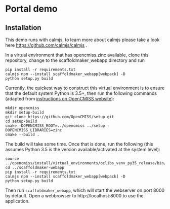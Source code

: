 # Portal demo


## Installation

This demo runs with calmjs, to learn more about calmjs please take a look here https://github.com/calmjs/calmjs .

In a virtual environment that has opencmiss.zinc available, clone this
repository, change to the scaffoldmaker_webapp directory and run

```
pip install -r requirements.txt
calmjs npm --install scaffoldmaker_webapp[webpack] -D
python setup.py build
```

Currently, the quickest way to construct this virtual environment is to
ensure that the default system Python is 3.5+, then run the following
commands (adapted from [instructions on OpenCMISS website](
http://opencmiss.org/documentation/building/cmake/setup/docs/cli/gnulinux.html)):

```
mkdir opencmiss
mkdir setup-build
git clone https://github.com/OpenCMISS/setup.git
cd setup-build
cmake -DOPENCMISS_ROOT=../opencmiss ../setup -DOPENCMISS_LIBRARIES=zinc
cmake --build .
```

The build will take some time.  Once that is done, run the following
(this assumes Python 3.5 is the version available/activated at the
system level):

```
source ../opencmiss/install/virtual_environments/oclibs_venv_py35_release/bin/activate
cd ../scaffoldmaker-webapp
pip install -r requirements.txt
calmjs npm --install scaffoldmaker_webapp[webpack] -D
python setup.py build
```

Then run `scaffoldmaker_webapp`, which will start the webserver on port
8000 by default.  Open a webbrowser to http://localhost:8000 to use the
application.
